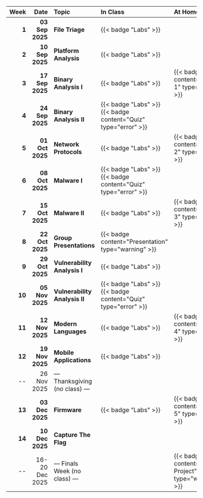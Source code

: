|   Week |            Date | Topic                                           | In Class                                                       | At Home                                              |
| -----: | --------------: | :---------------------------------------------- | :------------------------------------------------------------- | :--------------------------------------------------- |
|  **1** | **03 Sep 2025** | **File Triage**                                 | {{< badge "Labs" >}}                                           |                                                      |
|  **2** | **10 Sep 2025** | **Platform Analysis**                           | {{< badge "Labs" >}}                                           |                                                      |
|  **3** | **17 Sep 2025** | **Binary Analysis I**                           | {{< badge "Labs" >}}                                           | {{< badge content="HW 1" type="info" >}}             |
|  **4** | **24 Sep 2025** | **Binary Analysis II**                          | {{< badge "Labs" >}} {{< badge content="Quiz" type="error" >}} |                                                      |
|  **5** | **01 Oct 2025** | **Network Protocols**                           | {{< badge "Labs" >}}                                           | {{< badge content="HW 2" type="info" >}}             |
|  **6** | **08 Oct 2025** | **Malware I**                                   | {{< badge "Labs" >}} {{< badge content="Quiz" type="error" >}} |                                                      |
|  **7** | **15 Oct 2025** | **Malware II**                                  | {{< badge "Labs" >}}                                           | {{< badge content="HW 3" type="info" >}}             |
|  **8** | **22 Oct 2025** | **Group Presentations**                         | {{< badge content="Presentation" type="warning" >}}            |                                                      |
|  **9** | **29 Oct 2025** | **Vulnerability Analysis I**                    | {{< badge "Labs" >}}                                           |                                                      |
| **10** | **05 Nov 2025** | **Vulnerability Analysis II**                   | {{< badge "Labs" >}} {{< badge content="Quiz" type="error" >}} |                                                      |
| **11** | **12 Nov 2025** | **Modern Languages**                            | {{< badge "Labs" >}}                                           | {{< badge content="HW 4" type="info" >}}             |
| **12** | **19 Nov 2025** | **Mobile Applications**                         | {{< badge "Labs" >}}                                           |                                                      |
|     -- |     26 Nov 2025 | — Thanksgiving (no class) —                     |                                                                |                                                      |
| **13** | **03 Dec 2025** | **Firmware**                                    | {{< badge "Labs" >}}                                           | {{< badge content="HW 5" type="info" >}}             |
| **14** | **10 Dec 2025** | **Capture The Flag**                            |                                                                |                                                      |
|     -- |  16-20 Dec 2025 | — Finals Week (no class) —                      |                                                                | {{< badge content="Final Project" type="warning" >}} |
